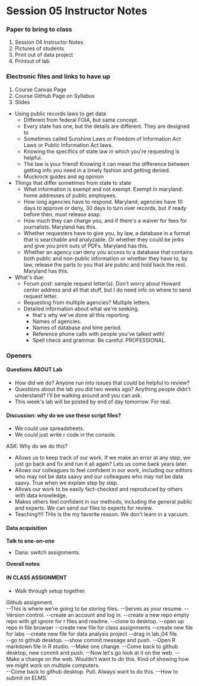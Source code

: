 # Session 05 Instructor Notes

### Paper to bring to class

1. Session 04 Instructor Notes
2. Pictures of students
3. Print out of data project
4. Printout of lab

### Electronic files and links to have up
1. Course Canvas Page
2. Course GitHub Page on Syllabus
3. Slides

* Using public records laws to get data
  * Different from federal FOIA, but same concept.
  * Every state has one, but the details are different. They are designed to  
  * Sometimes called Sunshine Laws or Freedom of Information Act Laws or Public Information Act laws.
  * Knowing the specifics of state law in which you're requesting is helpful.  
  * The law is your friend! Knowing it can mean the difference between getting info you need in a timely fashion and getting denied.
  * Muckrock guides and ag opinion
* Things that differ sometimes from state to state
  * What information is exempt and not exempt. Exempt in maryland: home addresses of public employees.
  * How long agencies have to respond. Maryland, agencies have 10 days to approve or deny, 30 days to turn over records, but if ready before then, must release asap.
  * How much they can charge you, and if there's a waiver for fees for journalists.  Maryland has this.
  * Whether requesters have to give you, by law, a database in a format that is searchable and analyzable. Or whether they could be jerks and give you print outs of PDFs. Maryland has this.
  * Whether an agency can deny you access to a database that contains both public and non-public information or whether they have to, by law, release the parts to you that are public and hold back the rest. Maryland has this.
* What's due:
  * Forum post: sample request letter(s).  Don't worry about Howard center address and all that stuff, but I do need info on where to send request letter.
  * Requesting from multiple agencies? Multiple letters.
  * Detailed information about what we're seeking.  
    * that's why we've done all this reporting.
    * Names of agencies.
    * Names of database and time period.
    * Reference phone calls with people you've talked with!
    * Spell check and grammar. Be careful.  PROFESSIONAL.
### Openers

#### Questions ABOUT Lab
* How did we do?  Anyone run into issues that could be helpful to review?
* Questions about the lab you did two weeks ago? Anything people didn't understand? I'll be walking around and you can ask.  
* This week's lab will be posted by end of day tomorrow.  For real.

#### Discussion: why do we use these script files?
* We could use spreadsheets.
* We could just write r code in the console.  

ASK: Why do we do this?
* Allows us to keep track of our work.  If we make an error at any step, we just go back and fix and run it all again? Lets us come back years later.
* Allows our colleagues to feel confident in our work, including our editors who may not be data saavy and our colleagues who may not be data saavy.  True when we explain step by step.
* Allows our work to be easily fact-checked and reproduced by others with data knowledge.
* Makes others feel confident in our methods, including the general public and experts. We can send our files to experts for review.  
* Teaching!!!! THis is the my favorite reason.  We don't learn in a vacuum.  

#### Data acquisition

**Talk to one-on-one**

* Dana: switch assignments.

**Overall notes**

#### IN CLASS ASSIGNMENT
* Walk through setup together.  

Github assignment.  
--This is where we're going to be storing files.
--Serves as your resume.
--Version control.
--create an account and log in.
--create a new repo empty repo with git ignore for r files and readme.
--clone to desktop.
--open up repo in file browser
--create new file for class assignments
--create new file for labs
--create new file for data analysis project
--drag in lab_04 file.  
--go to github desktop.
--show commit message and push.
--Open R markdown file in R studio.
--Make one change.
--Come back to github desktop, new commit and push.
--Now let's go look at it on the web.
--Make a change on the web.  Wouldn't want to do this.  Kind of showing how we might work on multiple computers.  
--Come back to github desktop.  Pull.  Always want to do this.
--How to submit on ELMS.  
